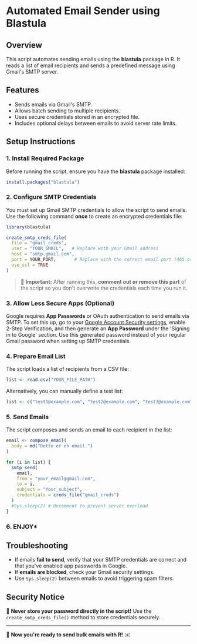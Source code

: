 # Automated Email Sender using Blastula

## Overview
This script automates sending emails using the **blastula** package in R. It reads a list of email recipients and sends a predefined message using Gmail's SMTP server.

## Features
- Sends emails via Gmail's SMTP.
- Allows batch sending to multiple recipients.
- Uses secure credentials stored in an encrypted file.
- Includes optional delays between emails to avoid server rate limits.

## Setup Instructions

### **1. Install Required Package**
Before running the script, ensure you have the **blastula** package installed:
```r
install.packages("blastula")
```

### **2. Configure SMTP Credentials**
You must set up Gmail SMTP credentials to allow the script to send emails. Use the following command **once** to create an encrypted credentials file:
```r
library(blastula)

create_smtp_creds_file(
  file = "gmail_creds",
  user = "YOUR_GMAIL",   # Replace with your Gmail address
  host = "smtp.gmail.com",
  port = YOUR_PORT,       # Replace with the correct email port (465 or 587)
  use_ssl = TRUE
)
```
> 🚨 **Important:** After running this, **comment out or remove this part** of the script so you don't overwrite the credentials each time you run it.

### **3. Allow Less Secure Apps (Optional)**
Google requires **App Passwords** or OAuth authentication to send emails via SMTP. To set this up, go to your [Google Account Security settings](https://myaccount.google.com/security), enable 2-Step Verification, and then generate an **App Password** under the 'Signing in to Google' section. Use this generated password instead of your regular Gmail password when setting up SMTP credentials.

### **4. Prepare Email List**
The script loads a list of recipients from a CSV file:
```r
list <- read.csv("YOUR_FILE_PATH")
```
Alternatively, you can manually define a test list:
```r
list <- c("test1@example.com", "test2@example.com", "test3@example.com")
```

### **5. Send Emails**
The script composes and sends an email to each recipient in the list:
```r
email <- compose_email(
  body = md("Dette er en email.")
)

for (i in list) {
  smtp_send(
    email,
    from = "your_email@gmail.com",
    to = i,
    subject = "Your_subject",
    credentials = creds_file("gmail_creds")
  )
  #Sys.sleep(2) # Uncomment to prevent server overload
}
```

### **6. ENJOY***


## **Troubleshooting**
- If emails **fail to send**, verify that your SMTP credentials are correct and that you've enabled app passwords in Google.
- If **emails are blocked**, check your Gmail security settings.
- Use `Sys.sleep(2)` between emails to avoid triggering spam filters.

## **Security Notice**
🚨 **Never store your password directly in the script!** Use the `create_smtp_creds_file()` method to store credentials securely.

---
🚀 **Now you're ready to send bulk emails with R!** ✉️

